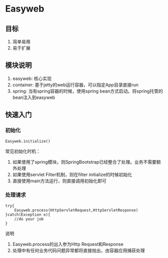 # Easyweb

## 目标

1. 简单易用
2. 易于扩展

## 模块说明

1. easyweb: 核心实现
2. container: 基于jetty的web运行容器，可以指定App目录直接run
3. spring: 当有spring容器的时候，使用spring bean方式启动。将spring托管的bean注入到easyweb

## 快速入门

### 初始化

```
Easyweb.initialize()
```

常见初始化时机：

1. 如果使用了spring模块，则SpringBootstrap已经整合了处理。业务不需要额外处理
2. 如果使用servlet Filter机制，则在filter initialize的时候初始化
3. 直接使用main方法运行，则直接调用初始化即可

### 处理请求

```
try{
    Easyweb.process(HttpServletRequest,HttpServletResponse)
}catch(Exception e){
    //do your job
}
```

说明

1. Easyweb.process的出入参为Http Request和Response
2. 处理中有任何业务代码问题异常都将直接抛出，由容器应用捕获处理


